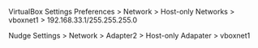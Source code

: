 VirtualBox Settings
Preferences > Network > Host-only Networks > vboxnet1 > 192.168.33.1/255.255.255.0

Nudge 
Settings > Network > Adapter2 > Host-only Adapater > vboxnet1 

